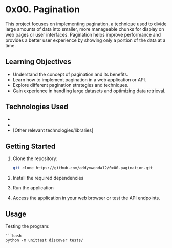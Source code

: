 # 0x00. Pagination

This project focuses on implementing pagination, a technique used to divide large amounts of data into smaller, more manageable chunks for display on web pages or user interfaces. Pagination helps improve performance and provides a better user experience by showing only a portion of the data at a time.

## Learning Objectives

- Understand the concept of pagination and its benefits.
- Learn how to implement pagination in a web application or API.
- Explore different pagination strategies and techniques.
- Gain experience in handling large datasets and optimizing data retrieval.

## Technologies Used

- [Language/Framework]: [Version] (e.g., Python 3.8, React 17.0.2)
- [Database/Data Store]: [Version] (e.g., PostgreSQL 12.7, MongoDB 4.4.6)
- [Other relevant technologies/libraries]


## Getting Started

1. Clone the repository:

   ```bash
   git clone https://github.com/addymwenda12/0x00-pagination.git
   ```

2. Install the required dependencies

3. Run the application

4. Access the application in your web browser or test the API endpoints.

## Usage
Testing the program:

    ```bash
    python -m unittest discover tests/
